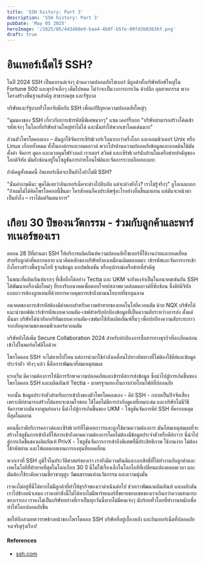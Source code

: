 ```yaml
---
title: 'SSH history: Part 3'
description: 'SSH history: Part 3'
pubDate: 'May 05 2025'
heroImage: '/2025/05/443480e9-baa4-4b0f-b5fe-09fd3b83636f.png'
draft: true
---
```


# อินเทอร์เน็ตไร้ SSH?

ในปี 2024 SSH เป็นแบรนด์เจ๋งๆ ด้านความปลอดภัยไซเบอร์ มีลูกค้าทั้งบริษัทยักษ์ใหญ่ใน Fortune 500 และธุรกิจเล็กๆ เต็มไปหมด ไม่ว่าจะเป็นวงการการเงิน ค้าปลีก อุตสาหกรรม พวกโครงสร้างพื้นฐานสำคัญ สาธารณสุข และรัฐบาล

บริษัทและรัฐบาลทั่วโลกจับมือกับ SSH เพื่อแก้ปัญหาความปลอดภัยใหญ่ๆ

"มุมมองของ SSH เกี่ยวกับการเข้ารหัสนี่พิเศษมากๆ" แซม เคอร์รี่บอก "บริษัทสามารถสร้างโค้ดเข้ารหัสเจ๋งๆ ในโลกที่บริษัทส่วนใหญ่ทำไม่ได้ และนั่นทำให้พวกเขาโดดเด่นมาก"

ส่วนตัวโพรโตคอลเอง – มันถูกใช้จัดการเซิร์ฟเวอร์เว็บมากกว่าครึ่งโลก และคอมพิวเตอร์ Unix หรือ Linux เกือบทั้งหมด ทั้งในองค์กรและบนคลาวด์ พวกโปรด้านความปลอดภัยข้อมูลและแอดมินใช้มันตั้งค่า จัดการ ดูแล และควบคุมไฟร์วอลล์ เราเตอร์ สวิตช์ และเซิร์ฟเวอร์นับล้านในเครือข่ายสำคัญของโลกดิจิทัล มันยังซ่อนอยู่ในโซลูชันการถ่ายโอนไฟล์และจัดการระบบอีกเยอะแยะ

ถ้าคิดดูทั้งหมดนี้ อินเทอร์เน็ตจะเป็นยังไงถ้าไม่มี SSH?

"นั่นคำถามดีนะ พูดได้เลยว่าอินเทอร์เน็ตจะต่างไปลิบลับ แต่จะต่างยังไง? เราไม่รู้จริงๆ" อูโลเนนบอก "ถ้าผมไม่ได้คิดโพรโตคอลนี้ขึ้นมา ใครสักคนก็คงประดิษฐ์อะไรอย่างอื่นขึ้นมาแทน แต่มันจะหน้าตาเป็นยังไง – เราได้แต่จินตนาการ"

# เกือบ 30 ปีของนวัตกรรม - ร่วมกับลูกค้าและพาร์ทเนอร์ของเรา

ตลอด 28 ปีที่ผ่านมา SSH ให้บริการผลิตภัณฑ์ความปลอดภัยไซเบอร์ที่ใช้งานง่ายและยอดเยี่ยมสำหรับลูกค้าที่หลากหลาย แนวคิดหลักของบริษัทยังคงเหมือนเดิมตลอดมา: เข้ารหัสและจัดการการเข้าถึงโครงสร้างพื้นฐานไอที ฐานข้อมูล แอปพลิเคชัน หรืออุปกรณ์เครือข่ายที่สำคัญ

ในขณะที่ผลิตภัณฑ์แรกๆ ที่เชื่อถือได้อย่าง Tectia และ UKM จะยังคงจำเป็นในอนาคตเช่นกัน SSH ได้พัฒนาเครื่องมือใหม่ๆ ที่รองรับอนาคตเพื่อตอบโจทย์สภาพแวดล้อมคลาวด์ที่ซับซ้อน ซึ่งคีย์ดิจิทัลแบบถาวรต้องถูกแทนที่ด้วยการควบคุมการเข้าถึงตามนโยบายที่ชาญฉลาด

อนาคตของการเข้ารหัสต้องมีคำตอบสำหรับความท้าทายของเทคโนโลยีควอนตัม ด้วย NQX บริษัทได้แนะนำซอฟต์แวร์เข้ารหัสแบบควอนตัม-เซฟสำหรับปกป้องข้อมูลที่เป็นความลับระหว่างการส่ง ตั้งแต่นั้นมา บริษัทได้นำอัลกอริทึมแบบควอนตัม-เซฟมาใช้กับผลิตภัณฑ์อื่นๆ เพื่อปกป้องความลับระยะยาวจากภัยคุกคามของคอมพิวเตอร์ควอนตัม

บริษัทยังได้เพิ่ม Secure Collaboration 2024 สำหรับปกป้องการสื่อสารทางธุรกิจที่ละเอียดอ่อนเข้าไปในพอร์ตโฟลิโอด้วย

โพรโตคอล SSH จะไม่หายไปไหน แต่การนำมาใช้กำลังเคลื่อนไปทางทิศทางที่ไม่ต้องใช้คีย์และข้อมูลประจำตัว จริงๆ แล้ว นี่คือการพัฒนาที่สมเหตุสมผล

แรกเริ่ม มีความต้องการให้มีการรักษาความปลอดภัยและเข้ารหัสการส่งข้อมูล ซึ่งนำไปสู่การเกิดขึ้นของโพรโตคอล SSH และผลิตภัณฑ์ Tectia - มาตรฐานทองในการถ่ายโอนไฟล์ที่ปลอดภัย

จากนั้น ข้อมูลประจำตัวสำหรับการเข้าถึงของตัวโพรโตคอลเอง - คีย์ SSH - กลายเป็นปัจจัยเสี่ยง เพราะคีย์สามารถสร้างได้แทบจะตามใจชอบ ใช้โดยไม่มีการกำกับดูแลที่เหมาะสม และบริษัทไม่มีวิธีจัดการพวกมันจากศูนย์กลาง นี่นำไปสู่การเกิดขึ้นของ UKM - โซลูชันจัดการคีย์ SSH ที่ครอบคลุมที่สุดในตลาด

ตอนนี้เรามีบริการคลาวด์และเซิร์ฟเวอร์ที่ไม่เคยถาวรและถูกใช้ตามความต้องการ มันก็สมเหตุสมผลที่จะสร้างโซลูชันการเข้าถึงที่ให้การเข้าถึงตามความต้องการโดยไม่ต้องมีข้อมูลประจำตัวหรือคีย์ถาวร นี่นำไปสู่การเกิดขึ้นของผลิตภัณฑ์ PrivX - โซลูชันจัดการการเข้าถึงพิเศษที่มีประสิทธิภาพ ใช้งานง่าย ไม่ต้องใช้รหัสผ่าน และให้ผลตอบแทนการลงทุนที่ยอดเยี่ยม

พวกเราที่ SSH ภูมิใจในประวัติศาสตร์ของเรา เรายังมีความยินดีและเอกสิทธิ์ที่ได้ทำงานกับลูกค้าและเทคโนโลยีที่ท้าทายที่สุดในโลกเกือบ 30 ปี นี่ไม่ใช่เรื่องเล็กในโลกไอทีที่เปลี่ยนแปลงตลอดเวลา และมันต้องใช้ระดับความเชี่ยวชาญสูง วัฒนธรรมแห่งนวัตกรรม และความมุ่งมั่น

เราคงไม่อยู่ที่นี่ได้หากไม่มีลูกค้าที่ทำให้ธุรกิจของเราดำเนินต่อไป ช่วยเราพัฒนาผลิตภัณฑ์ และผลักดันเราไปข้างหน้าเสมอ เราคงทำสิ่งนี้ไม่ได้หากไม่มีพาร์ทเนอร์ที่ขยายขอบเขตของเราเกินกว่าความสามารถของเราเอง เราคงไม่เป็นบริษัทอย่างที่เราเป็นทุกวันนี้หากไม่มีคนเจ๋งๆ นับร้อยทั่วโลกที่ทำงานหนักเพื่อทำให้โลกปลอดภัยขึ้น

ขอให้อีกสามทศวรรษข้างหน้าของโพรโตคอล SSH บริษัทที่อยู่เบื้องหลัง และอินเทอร์เน็ตที่ปลอดภัยจงเจริญรุ่งเรือง!

#### References
- [ssh.com](https://www.ssh.com/about/history/part-3)